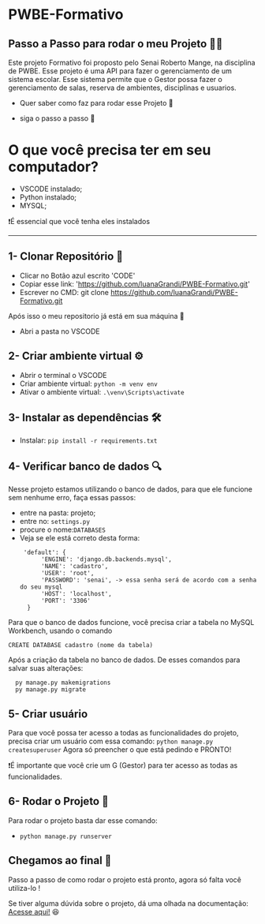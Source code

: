 # PWBE-Formativo 

## Passo a Passo para rodar o meu Projeto 🏃‍♀️

Este projeto Formativo foi proposto pelo Senai Roberto Mange, na disciplina de PWBE. Esse projeto é uma API para fazer o gerenciamento de um sistema escolar. Esse sistema permite que o Gestor possa fazer o gerenciamento de salas, reserva de ambientes, disciplinas e usuarios.

- Quer saber como faz para rodar esse Projeto 🤔
  
- siga o passo a passo 👣

# O que você precisa ter em seu computador?
 - VSCODE instalado;
 - Python instalado;
 - MYSQL;
   
❗É essencial que você tenha eles instalados

***

## 1- Clonar Repositório 📂

- Clicar no Botão azul escrito 'CODE'
- Copiar esse link: 'https://github.com/luanaGrandi/PWBE-Formativo.git'
- Escrever no CMD: git clone https://github.com/luanaGrandi/PWBE-Formativo.git

Após isso o meu repositorio já está em sua máquina 🥳

- Abri a pasta no VSCODE

## 2- Criar ambiente virtual ⚙️
  - Abrir o terminal o VSCODE
  - Criar ambiente virtual: ```python -m venv env```
  - Ativar o ambiente virtual: ```.\venv\Scripts\activate```

## 3- Instalar as dependências 🛠️
  - Instalar: ```pip install -r requirements.txt```

## 4- Verificar banco de dados 🔍

Nesse projeto estamos utilizando o banco de dados, para que ele funcione sem nenhume erro, faça essas passos:
 - entre na pasta: projeto;
 - entre no: ```settings.py```
 - procure o nome:```DATABASES```
- Veja se ele está correto desta forma:
  ```
   'default': {
        'ENGINE': 'django.db.backends.mysql',
        'NAME': 'cadastro',
        'USER': 'root',
        'PASSWORD': 'senai', -> essa senha será de acordo com a senha do seu mysql
        'HOST': 'localhost',
        'PORT': '3306'
    }
  ```


Para que o banco de dados funcione, você precisa criar a tabela no MySQL Workbench, usando o comando

```CREATE DATABASE cadastro (nome da tabela)```

Após a criação da tabela no banco de dados. De esses comandos para salvar suas alterações:
```
  py manage.py makemigrations
  py manage.py migrate 
```
## 5- Criar usuário
Para que você possa ter acesso a todas as funcionalidades do projeto, precisa criar um usuário com essa comando:
```python manage.py createsuperuser```
Agora só preencher o que está pedindo e PRONTO!

❗É importante que você crie um G (Gestor) para ter acesso as todas as funcionalidades.


## 6- Rodar o Projeto 🚀
Para rodar o projeto basta dar esse comando:
  - ```python manage.py runserver```

## Chegamos ao final 🎉

Passo a passo de como rodar o projeto está pronto, agora só falta você utiliza-lo !

Se tiver alguma dúvida sobre o projeto, dá uma olhada na documentação:
[Acesse aqui!](https://documenter.getpostman.com/view/41755224/2sB2qZENE9) 😆
